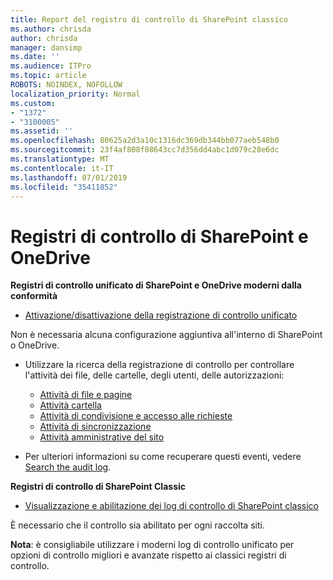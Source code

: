 ```yaml
---
title: Report del registro di controllo di SharePoint classico
ms.author: chrisda
author: chrisda
manager: dansimp
ms.date: ''
ms.audience: ITPro
ms.topic: article
ROBOTS: NOINDEX, NOFOLLOW
localization_priority: Normal
ms.custom:
- "1372"
- "3100005"
ms.assetid: ''
ms.openlocfilehash: 80625a2d3a10c1316dc369db344bb077aeb548b0
ms.sourcegitcommit: 23f4af808f08643cc7d356dd4abc1d079c28e6dc
ms.translationtype: MT
ms.contentlocale: it-IT
ms.lasthandoff: 07/01/2019
ms.locfileid: "35411852"
---
```

# <a name="sharepoint-and-onedrive-audit-logs"></a>Registri di controllo di SharePoint e OneDrive

**Registri di controllo unificato di SharePoint e OneDrive moderni dalla conformità**

- [Attivazione/disattivazione della registrazione di controllo unificato](https://docs.microsoft.com/en-us/office365/securitycompliance/turn-audit-log-search-on-or-off) 

Non è necessaria alcuna configurazione aggiuntiva all'interno di SharePoint o OneDrive.

- Utilizzare la ricerca della registrazione di controllo per controllare l'attività dei file, delle cartelle, degli utenti, delle autorizzazioni:

    - [Attività di file e pagine](https://docs.microsoft.com/en-us/office365/securitycompliance/search-the-audit-log-in-security-and-compliance)
    - [Attività cartella](https://docs.microsoft.com/en-us/office365/securitycompliance/search-the-audit-log-in-security-and-compliance#folder-activities)
    - [Attività di condivisione e accesso alle richieste](https://docs.microsoft.com/en-us/office365/securitycompliance/search-the-audit-log-in-security-and-compliance#sharing-and-access-request-activities)
    - [Attività di sincronizzazione](https://docs.microsoft.com/en-us/office365/securitycompliance/search-the-audit-log-in-security-and-compliance#synchronization-activities)
    - [Attività amministrative del sito](https://docs.microsoft.com/en-us/office365/securitycompliance/search-the-audit-log-in-security-and-compliance#site-administration-activities)
- Per ulteriori informazioni su come recuperare questi eventi, vedere [Search the audit log](https://docs.microsoft.com/office365/securitycompliance/search-the-audit-log-in-security-and-compliance#search-the-audit-log).

**Registri di controllo di SharePoint Classic**

- [Visualizzazione e abilitazione dei log di controllo di SharePoint classico](https://support.office.com/en-us/article/view-audit-log-reports-b37c5869-1b47-4a82-a30d-ea20070fe527)

È necessario che il controllo sia abilitato per ogni raccolta siti. 

**Nota**: è consigliabile utilizzare i moderni log di controllo unificato per opzioni di controllo migliori e avanzate rispetto ai classici registri di controllo.

